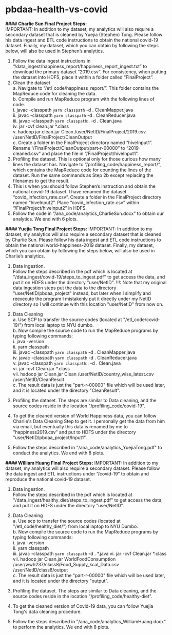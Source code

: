 # pbdaa-health-vs-covid

**#### Charlie Sun Final Project Steps:**   
IMPORTANT: In addition to my dataset, my analytics will also require a secondary dataset that is cleaned by Yuejia (Stephen) Tong. Please follow his data ingest and ETL code instructions to obtain the national covid-19 dataset. Finally, my dataset, which you can obtain by following the steps below, will also be used in Stephen’s analytics.  
1.	Follow the data ingest instructions in “/data_ingest/happiness_report/happiness_report_ingest.txt” to download the primary dataset “2019.csv”. For consistency, when putting the dataset into HDFS, place it within a folder called “FinalProject”.  
2.	Clean the dataset   
    a.	Navigate to “/etl_code/happiness_report/”. This folder contains the MapReduce code for cleaning the data.  
    b.	Compile and run MapReduce program with the following lines of code.  
        i.	javac -classpath `yarn classpath` -d . CleanMapper.java  
        ii.	javac -classpath `yarn classpath` -d . CleanReducer.java  
        iii.	javac -classpath `yarn classpath`:. -d . Clean.java  
        iv.	jar -cvf clean.jar *.class  
        v.	hadoop jar clean.jar Clean /user/NetID/FinalProject/2019.csv /user/NetID/FinalProject/CleanOutput  
    c.	Create a folder in the FinalProject directory named “hiveInput1”. Rename “/FinalProject/CleanOutput/part-r-00000” to “2019-cleaned.csv” and place the file in “/FinalProject/hiveInput1”.  
3.	Profiling the dataset. This is optional only for those curious how many lines the dataset has. Navigate to “/profiling_code/happiness_report/”, which contains the MapReduce code for counting the lines of the dataset. Run the same commands as Step 2b except replacing the filenames to get the result.  
4.	This is when you should follow Stephen’s instruction and obtain the national covid-19 dataset. I have renamed the dataset “covid_infection_rate.csv”. Create a folder in the FinalProject directory named “hiveInput2”. Place “covid_infection_rate.csv” within “/FinalProject/hiveInput2” in HDFS.  
5.	Follow the code in “/ana_code/analytics_CharlieSun.docx” to obtain our analytics. We end with 6 plots.  


**#### Yuejia Tong Final Project Steps:**
IMPORTANT: In addition to my dataset, my analytics will also require a secondary dataset that is cleaned by Charlie Sun. Please follow his data ingest and ETL code instructions to obtain the national world-happiness-2019 dataset. Finally, my dataset, which you can obtain by following the steps below, will also be used in Charlie’s analytics.

1. Data ingestion.  
Follow the steps described in the pdf which is located at "/data_ingest/covid-19/steps_to_ingest.pdf" to get access the data, and put it on HDFS under the directory "user/NetID". !!!: Note that my original data ingestion steps put the data to the directory "user/NetID/pbdaa_project" instead, but later when I simplify and reexecute the program I mistakenly put it directly under my NetID directory so I will continue with this location "user/NetID" from now on.  

2. Data Cleaning  
    a. Use SCP to transfer the source codes (located at "/etl_code/covid-19/") from local laptop to NYU dumbo.  
    b. Now compile the source code to run the MapReduce programs by typing following commands:  
        i. java -version  
        ii. yarn classpath  
        iii. javac -classpath `yarn classpath` -d . CleanMapper.java  
        iv. javac -classpath `yarn classpath` -d . CleanReducer.java  
        v. javac -classpath `yarn classpath`:. -d . Clean.java  
        vi. jar -cvf Clean.jar *.class  
        vii. hadoop jar Clean.jar Clean /user/NetID/country_wise_latest.csv /user/NetID/CleanResult  
	c. The result data is just the "part-r-00000" file which will be used later, and it is located under the directory "CleanResult".    

3. Profiling the dataset. The steps are similar to Data cleaning, and the source codes reside in the location "/profiling_code/covid-19".  

4. To get the cleaned version of World Happiness data, you can follow Charlie's Data Cleaning Step to get it. I personally get the data from him via email, but eventually this data is renamed by me to "happiness2019.csv" and put to HDFS under the directory "user/NetID/pbdaa_project/Input1".  

5. Follow the steps described in "/ana_code/analytics_YuejiaTong.pdf" to conduct the analytics. We end with 8 plots.

**#### William Huang Final Project Steps:**
IMPORTANT: In addition to my dataset, my analytics will also require a secondary dataset. Please follow the data ingest and ETL instructions under “/covid-19” to obtain and reproduce the national covid-19 dataset.

1. Data ingestion.  
Follow the steps described in the pdf which is located at "/data_ingest/healthy_diet/steps_to_ingest.pdf" to get access the data, and put it on HDFS under the directory "user/NetID".

2. Data Cleaning  
    a. Use scp to transfer the source codes (located at "/etl_code/healthy_diet/") from local laptop to NYU Dumbo.  
    b. Now compile the source code to run the MapReduce programs by typing following commands:  
        i. java -version  
        ii. yarn classpath  
        iii. javac -classpath `yarn classpath` -d . *.java
        vi. jar -cvf Clean.jar *.class
        vii. hadoop jar Clean.jar WorldFoodConsumption /user/wwh237/class8/Food_Supply_kcal_Data.csv /user/NetID/class8/output  
	c. The result data is just the "part-r-00000" file which will be used later, and it is located under the directory "output".    

3. Profiling the dataset. The steps are similar to Data cleaning, and the source codes reside in the location "/profiling_code/healthy-diet".

4. To get the cleaned version of Covid-19 data, you can follow Yuejia Tong's data cleaning procedure.

5. Follow the steps described in "/ana_code/analytics_WilliamHuang.docx" to perform the analytics. We end with 8 plots.
